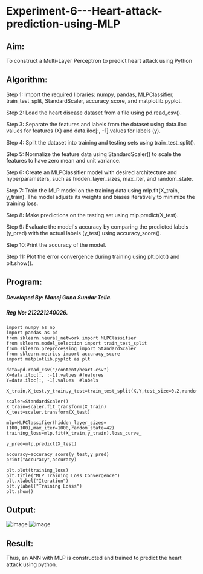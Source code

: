 # Experiment-6---Heart-attack-prediction-using-MLP
## Aim:
To construct a  Multi-Layer Perceptron to predict heart attack using Python
## Algorithm:
Step 1: Import the required libraries: numpy, pandas, MLPClassifier, train_test_split, StandardScaler, accuracy_score, and matplotlib.pyplot.<br>

Step 2: Load the heart disease dataset from a file using pd.read_csv().<br>

Step 3: Separate the features and labels from the dataset using data.iloc values for features (X) and data.iloc[:, -1].values for labels (y).<br>

Step 4: Split the dataset into training and testing sets using train_test_split().<br>

Step 5: Normalize the feature data using StandardScaler() to scale the features to have zero mean and unit variance.<br>

Step 6: Create an MLPClassifier model with desired architecture and hyperparameters, such as hidden_layer_sizes, max_iter, and random_state.<br>

Step 7: Train the MLP model on the training data using mlp.fit(X_train, y_train). The model adjusts its weights and biases iteratively to minimize the training loss.<br>

Step 8: Make predictions on the testing set using mlp.predict(X_test).<br>

Step 9: Evaluate the model's accuracy by comparing the predicted labels (y_pred) with the actual labels (y_test) using accuracy_score().<br>

Step 10:Print the accuracy of the model.<br>

Step 11: Plot the error convergence during training using plt.plot() and plt.show().<br>

## Program:
##### Developed By: Manoj Guna Sundar Tella.
##### Reg No: 212221240026.
```
import numpy as np
import pandas as pd 
from sklearn.neural_network import MLPClassifier 
from sklearn.model_selection import train_test_split
from sklearn.preprocessing import StandardScaler 
from sklearn.metrics import accuracy_score
import matplotlib.pyplot as plt

data=pd.read_csv("/content/heart.csv")
X=data.iloc[:, :-1].values #features 
Y=data.iloc[:, -1].values  #labels 

X_train,X_test,y_train,y_test=train_test_split(X,Y,test_size=0.2,random_state=42)

scaler=StandardScaler()
X_train=scaler.fit_transform(X_train)
X_test=scaler.transform(X_test)

mlp=MLPClassifier(hidden_layer_sizes=(100,100),max_iter=1000,random_state=42)
training_loss=mlp.fit(X_train,y_train).loss_curve_

y_pred=mlp.predict(X_test)

accuracy=accuracy_score(y_test,y_pred)
print("Accuracy",accuracy)

plt.plot(training_loss)
plt.title("MLP Training Loss Convergence")
plt.xlabel("Iteration")
plt.ylabel("Training Losss")
plt.show()
```


## Output:
![image](https://github.com/ManojTella/Experiment-6---Heart-attack-prediction-using-MLP/assets/94883876/9630a848-141a-4fa5-a9ce-fba1cca9230c)
![image](https://github.com/ManojTella/Experiment-6---Heart-attack-prediction-using-MLP/assets/94883876/832b8bf9-0a5f-4795-8fbc-665585c48446)

## Result:
Thus, an ANN with MLP is constructed and trained to predict the heart attack using python.
     

